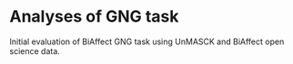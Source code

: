 # Analyses of GNG task

Initial evaluation of BiAffect GNG task using UnMASCK and BiAffect open science data.